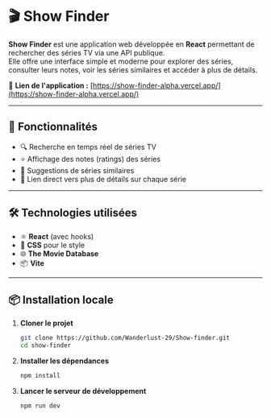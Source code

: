 # 🎬 Show Finder

**Show Finder** est une application web développée en **React** permettant de rechercher des séries TV via une API publique.  
Elle offre une interface simple et moderne pour explorer des séries, consulter leurs notes, voir les séries similaires et accéder à plus de détails.

🔗 **Lien de l'application :** [https://show-finder-alpha.vercel.app/](https://show-finder-alpha.vercel.app/)

---

## 🚀 Fonctionnalités

- 🔍 Recherche en temps réel de séries TV
- ⭐ Affichage des notes (ratings) des séries
- 🔁 Suggestions de séries similaires
- 🔗 Lien direct vers plus de détails sur chaque série

---

## 🛠️ Technologies utilisées

- ⚛️ **React** (avec hooks)
- 💅 **CSS** pour le style
- 🌐 **The Movie Database**
- 📦 **Vite**

---

## 📦 Installation locale

1. **Cloner le projet**
   ```bash
   git clone https://github.com/Wanderlust-29/Show-finder.git
   cd show-finder

2. **Installer les dépendances**
   ```bash
   npm install

3. **Lancer le serveur de développement**
   ```bash
   npm run dev
